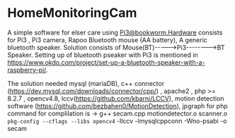 # HomeMonitoringCam
A simple software for elser care using Pi3@bookworm.Hardware consists for  Pi3 , Pi3 camera, Rapoo Bluetooth mouse (AA battery), A generic bluetooth speaker.
Solution consists of Mouse(BT)----->Pi3-------->BT Speaker. Setting up of bluetooth pseaker with Pi3 is mentioned in https://www.okdo.com/project/set-up-a-bluetooth-speaker-with-a-raspberry-pi/.

The solution needed mysql (mariaDB), c++ connector (https://dev.mysql.com/downloads/connector/cpp/) , apache2 , php >= 8.2.7 , opencv4.8, lccv(https://github.com/kbarni/LCCV),  motion detection software (https://github.com/bezbahen0/MotionDetection), jpgraph for php
command for complilation is -> g++ secam.cpp motiondetector.o scanner.o `pkg-config --cflags --libs opencv4` -llccv  -lmysqlcppconn -Wno-psabi -o secam
